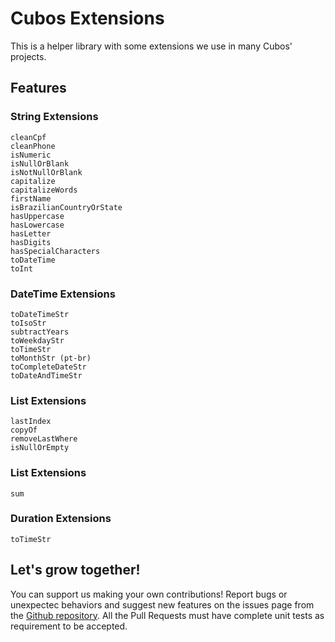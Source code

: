 # Cubos Extensions

This is a helper library with some extensions we use in many Cubos' projects.

## Features

### String Extensions
    cleanCpf
    cleanPhone
    isNumeric
    isNullOrBlank
    isNotNullOrBlank
    capitalize
    capitalizeWords
    firstName
    isBrazilianCountryOrState
    hasUppercase
    hasLowercase
    hasLetter
    hasDigits
    hasSpecialCharacters
    toDateTime
    toInt

### DateTime Extensions

    toDateTimeStr
    toIsoStr
    subtractYears
    toWeekdayStr
    toTimeStr
    toMonthStr (pt-br)
    toCompleteDateStr
    toDateAndTimeStr
   
### List<dynamic> Extensions

    lastIndex
    copyOf
    removeLastWhere
    isNullOrEmpty
 
 ### List<int> Extensions

    sum
   
 ### Duration Extensions

    toTimeStr

## Let's grow together!

You can support us making your own contributions! Report bugs or unexpectec behaviors and suggest new features on the issues page from the [Github repository](https://github.com/daniloapr/cubos_extensions). All the Pull Requests must have complete unit tests as requirement to be accepted.

